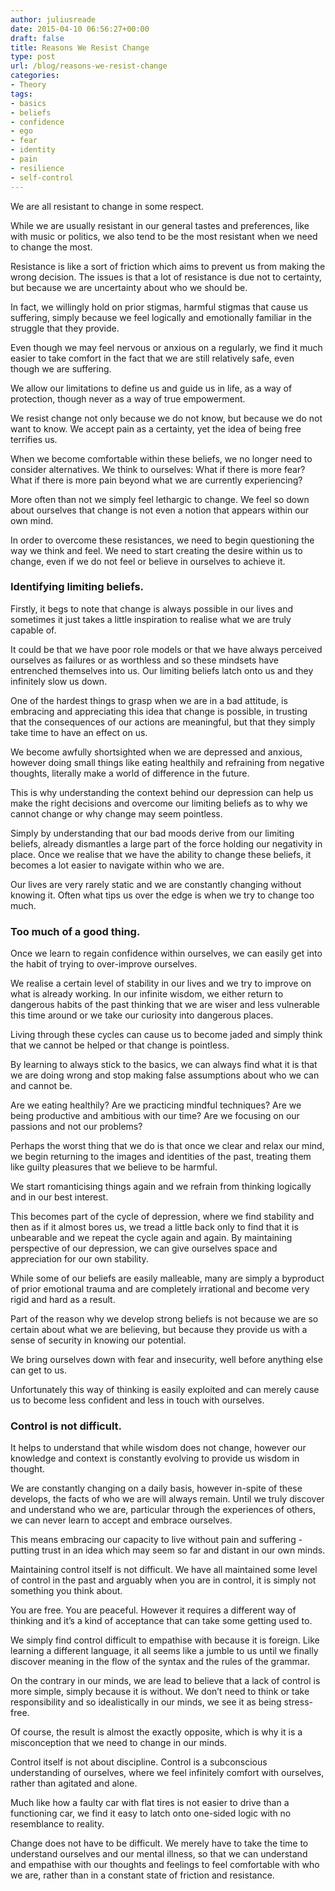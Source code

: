 ```yaml
---
author: juliusreade
date: 2015-04-10 06:56:27+00:00
draft: false
title: Reasons We Resist Change
type: post
url: /blog/reasons-we-resist-change
categories:
- Theory
tags:
- basics
- beliefs
- confidence
- ego
- fear
- identity
- pain
- resilience
- self-control
---
```


We are all resistant to change in some respect.

While we are usually resistant in our general tastes and preferences, like with music or politics, we also tend to be the most resistant when we need to change the most.

Resistance is like a sort of friction which aims to prevent us from making the wrong decision. The issues is that a lot of resistance is due not to certainty, but because we are uncertainty about who we should be.

<!-- more -->

In fact, we willingly hold on prior stigmas, harmful stigmas that cause us suffering, simply because we feel logically and emotionally familiar in the struggle that they provide.

Even though we may feel nervous or anxious on a regularly, we find it much easier to take comfort in the fact that we are still relatively safe, even though we are suffering.

We allow our limitations to define us and guide us in life, as a way of protection, though never as a way of true empowerment.

We resist change not only because we do not know, but because we do not want to know. We accept pain as a certainty, yet the idea of being free terrifies us.

When we become comfortable within these beliefs, we no longer need to consider alternatives. We think to ourselves: What if there is more fear? What if there is more pain beyond what we are currently experiencing?

More often than not we simply feel lethargic to change. We feel so down about ourselves that change is not even a notion that appears within our own mind.

In order to overcome these resistances, we need to begin questioning the way we think and feel. We need to start creating the desire within us to change, even if we do not feel or believe in ourselves to achieve it.


### Identifying limiting beliefs.


Firstly, it begs to note that change is always possible in our lives and sometimes it just takes a little inspiration to realise what we are truly capable of.

It could be that we have poor role models or that we have always perceived ourselves as failures or as worthless and so these mindsets have entrenched themselves into us. Our limiting beliefs latch onto us and they infinitely slow us down.

One of the hardest things to grasp when we are in a bad attitude, is embracing and appreciating this idea that change is possible, in trusting that the consequences of our actions are meaningful, but that they simply take time to have an effect on us.

We become awfully shortsighted when we are depressed and anxious, however doing small things like eating healthily and refraining from negative thoughts, literally make a world of difference in the future.

This is why understanding the context behind our depression can help us make the right decisions and overcome our limiting beliefs as to why we cannot change or why change may seem pointless.

Simply by understanding that our bad moods derive from our limiting beliefs, already dismantles a large part of the force holding our negativity in place. Once we realise that we have the ability to change these beliefs, it becomes a lot easier to navigate within who we are.

Our lives are very rarely static and we are constantly changing without knowing it. Often what tips us over the edge is when we try to change too much.


### Too much of a good thing.


Once we learn to regain confidence within ourselves, we can easily get into the habit of trying to over-improve ourselves.

We realise a certain level of stability in our lives and we try to improve on what is already working. In our infinite wisdom, we either return to dangerous habits of the past thinking that we are wiser and less vulnerable this time around or we take our curiosity into dangerous places.

Living through these cycles can cause us to become jaded and simply think that we cannot be helped or that change is pointless.

By learning to always stick to the basics, we can always find what it is that we are doing wrong and stop making false assumptions about who we can and cannot be.

Are we eating healthily? Are we practicing mindful techniques? Are we being productive and ambitious with our time? Are we focusing on our passions and not our problems?

Perhaps the worst thing that we do is that once we clear and relax our mind, we begin returning to the images and identities of the past, treating them like guilty pleasures that we believe to be harmful.

We start romanticising things again and we refrain from thinking logically and in our best interest.

This becomes part of the cycle of depression, where we find stability and then as if it almost bores us, we tread a little back only to find that it is unbearable and we repeat the cycle again and again. By maintaining perspective of our depression, we can give ourselves space and appreciation for our own stability.

While some of our beliefs are easily malleable, many are simply a byproduct of prior emotional trauma and are completely irrational and become very rigid and hard as a result.

Part of the reason why we develop strong beliefs is not because we are so certain about what we are believing, but because they provide us with a sense of security in knowing our potential.

We bring ourselves down with fear and insecurity, well before anything else can get to us.

Unfortunately this way of thinking is easily exploited and can merely cause us to become less confident and less in touch with ourselves.


### Control is not difficult.


It helps to understand that while wisdom does not change, however our knowledge and context is constantly evolving to provide us wisdom in thought.

We are constantly changing on a daily basis, however in-spite of these develops, the facts of who we are will always remain. Until we truly discover and understand who we are, particular through the experiences of others, we can never learn to accept and embrace ourselves.

This means embracing our capacity to live without pain and suffering - putting trust in an idea which may seem so far and distant in our own minds.

Maintaining control itself is not difficult. We have all maintained some level of control in the past and arguably when you are in control, it is simply not something you think about.

You are free. You are peaceful. However it requires a different way of thinking and it’s a kind of acceptance that can take some getting used to.

We simply find control difficult to empathise with because it is foreign. Like learning a different language, it all seems like a jumble to us until we finally discover meaning in the flow of the syntax and the rules of the grammar.

On the contrary in our minds, we are lead to believe that a lack of control is more simple, simply because it is without. We don’t need to think or take responsibility and so idealistically in our minds, we see it as being stress-free.

Of course, the result is almost the exactly opposite, which is why it is a misconception that we need to change in our minds.

Control itself is not about discipline. Control is a subconscious understanding of ourselves, where we feel infinitely comfort with ourselves, rather than agitated and alone.

Much like how a faulty car with flat tires is not easier to drive than a functioning car, we find it easy to latch onto one-sided logic with no resemblance to reality.

Change does not have to be difficult. We merely have to take the time to understand ourselves and our mental illness, so that we can understand and empathise with our thoughts and feelings to feel comfortable with who we are, rather than in a constant state of friction and resistance.
